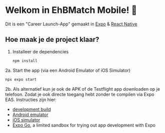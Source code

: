 # Welkom in EhBMatch Mobile! 👋

Dit is een "Career Launch-App" gemaakt in [Expo](https://expo.dev) &  [React Native](https://reactnative.dev/)

## Hoe maak je de project klaar?

1. Installeer de dependencies

   ```bash
   npm install
   ```

2a. Start the app (via een Android Emulator of iOS Simulator)

   ```bash
   npx expo start
   ```

2b. Als alternatief kun je ook de APK of de Testflight app downloaden op je telefoon. Zodat je ook directe toegang hebt zonder te compilen via Expo EAS. Instructies zijn hier:

- [development build](https://docs.expo.dev/develop/development-builds/introduction/)
- [Android emulator](https://docs.expo.dev/workflow/android-studio-emulator/)
- [iOS simulator](https://docs.expo.dev/workflow/ios-simulator/)
- [Expo Go](https://expo.dev/go), a limited sandbox for trying out app development with Expo
